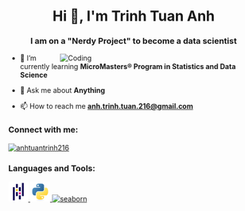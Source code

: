 <h1 align="center">Hi 👋, I'm Trinh Tuan Anh</h1>
<h3 align="center">I am on a "Nerdy Project" to become a data scientist</h3>

<img align="right" alt="Coding" width="400" src="[https://cdn.dribbble.com/users/116207...](https://www.google.com.vn/url?sa=i&url=https%3A%2F%2Fgithub.com%2Frudrabarad%2FGifs&psig=AOvVaw3sU3NJwuL-8UpYSLV7KNns&ust=1674553220984000&source=images&cd=vfe&ved=0CA8QjRxqFwoTCOiZ9IGz3fwCFQAAAAAdAAAAABAE)">

- 🌱 I’m currently learning **MicroMasters® Program in Statistics and Data Science**

- 💬 Ask me about **Anything**

- 📫 How to reach me **anh.trinh.tuan.216@gmail.com**

<h3 align="left">Connect with me:</h3>
<p align="left">
<a href="https://linkedin.com/in/anhtuantrinh216" target="blank"><img align="center" src="https://raw.githubusercontent.com/rahuldkjain/github-profile-readme-generator/master/src/images/icons/Social/linked-in-alt.svg" alt="anhtuantrinh216" height="30" width="40" /></a>
</p>

<h3 align="left">Languages and Tools:</h3>
<p align="left"> <a href="https://pandas.pydata.org/" target="_blank" rel="noreferrer"> <img src="https://raw.githubusercontent.com/devicons/devicon/2ae2a900d2f041da66e950e4d48052658d850630/icons/pandas/pandas-original.svg" alt="pandas" width="40" height="40"/> </a> <a href="https://www.python.org" target="_blank" rel="noreferrer"> <img src="https://raw.githubusercontent.com/devicons/devicon/master/icons/python/python-original.svg" alt="python" width="40" height="40"/> </a> <a href="https://seaborn.pydata.org/" target="_blank" rel="noreferrer"> <img src="https://seaborn.pydata.org/_images/logo-mark-lightbg.svg" alt="seaborn" width="40" height="40"/> </a> </p>
